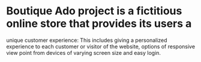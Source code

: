 # Boutique Ado project is a fictitious online store that provides its users a
 unique customer experience: This includes giving a personalized experience to each customer or 
 visitor of the website, options of responsive view point from devices of
 varying screen size and easy login.